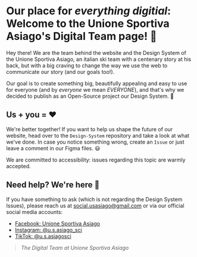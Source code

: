 # Our place for _everything digitial_: Welcome to the Unione Sportiva Asiago's Digital Team page! 👋
Hey there! We are the team behind the website and the Design System of the Unione Sportiva Asiago, an italian ski team with a centenary story at his back, but with a big craving to change the way we use the web to communicate our story (and our goals too!).

Our goal is to create something big, beautifully appealing and easy to use for everyone (and by _everyone_ we mean _EVERYONE_), and that's why we decided to publish as an Open-Source project our Design System. 🎨

## Us + you = ❤️
We're better together! If you want to help us shape the future of our website, head over to the `Design-System` repository and take a look at what we've done.
In case you notice something wrong, create an `Issue` or just leave a comment in our Figma files. 😃

We are committed to accessibility: issues regarding this topic are warmly accepted.

## Need help? We're here 👦
If you have something to ask (which is not regarding the Design System Issues), please reach us at social.usasiago@gmail.com or via our official social media accounts:
- [Facebook: Unione Sportiva Asiago](https://facebook.com/unionesportivaasiagosci)
- [Instagram: @u.s.asiago_sci](https://instagram.com/u.s.asiago_sci)
- [TikTok: @u.s.asiagosci](https://tiktok.com/@u.s.asiagosci)

> _The Digital Team at Unione Sportiva Asiago_
